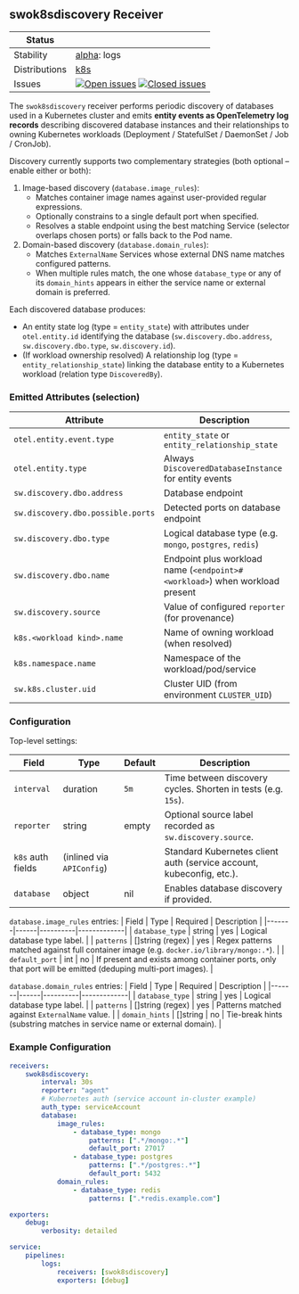 ## swok8sdiscovery Receiver

| Status        |           |
| ------------- |-----------|
| Stability     | [alpha]: logs   |
| Distributions | [k8s] |
| Issues        | [![Open issues](https://img.shields.io/github/issues-search/solarwinds/solarwinds-otel-collector-contrib?query=is%3Aissue%20is%3Aopen%20label%3Areceiver%2Fswok8sdiscovery%20&label=open&color=orange&logo=opentelemetry)](https://github.com/solarwinds/solarwinds-otel-collector-contrib/issues?q=is%3Aopen+is%3Aissue+label%3Areceiver%2Fswok8sdiscovery) [![Closed issues](https://img.shields.io/github/issues-search/solarwinds/solarwinds-otel-collector-contrib?query=is%3Aissue%20is%3Aclosed%20label%3Areceiver%2Fswok8sdiscovery%20&label=closed&color=blue&logo=opentelemetry)](https://github.com/solarwinds/solarwinds-otel-collector-contrib/issues?q=is%3Aclosed+is%3Aissue+label%3Areceiver%2Fswok8sdiscovery) |

[alpha]: https://github.com/open-telemetry/opentelemetry-collector/blob/main/docs/component-stability.md#alpha
[k8s]: https://github.com/open-telemetry/opentelemetry-collector-releases/tree/main/distributions/otelcol-k8s



The `swok8sdiscovery` receiver performs periodic discovery of databases used in a Kubernetes cluster and emits **entity events as OpenTelemetry log records** describing discovered database instances and their relationships to owning Kubernetes workloads (Deployment / StatefulSet / DaemonSet / Job / CronJob).

Discovery currently supports two complementary strategies (both optional – enable either or both):

1. Image-based discovery (`database.image_rules`):
	 - Matches container image names against user-provided regular expressions.
	 - Optionally constrains to a single default port when specified.
	 - Resolves a stable endpoint using the best matching Service (selector overlaps chosen ports) or falls back to the Pod name.
2. Domain-based discovery (`database.domain_rules`):
	 - Matches `ExternalName` Services whose external DNS name matches configured patterns.
	 - When multiple rules match, the one whose `database_type` or any of its `domain_hints` appears in either the service name or external domain is preferred.

Each discovered database produces:
* An entity state log (type = `entity_state`) with attributes under `otel.entity.id` identifying the database (`sw.discovery.dbo.address`, `sw.discovery.dbo.type`, `sw.discovery.id`).
* (If workload ownership resolved) A relationship log (type = `entity_relationship_state`) linking the database entity to a Kubernetes workload (relation type `DiscoveredBy`).

### Emitted Attributes (selection)
| Attribute | Description |
|-----------|-------------|
| `otel.entity.event.type` | `entity_state` or `entity_relationship_state` |
| `otel.entity.type` | Always `DiscoveredDatabaseInstance` for entity events |
| `sw.discovery.dbo.address` | Database endpoint |
| `sw.discovery.dbo.possible.ports` | Detected ports on database endpoint |
| `sw.discovery.dbo.type` | Logical database type (e.g. `mongo`, `postgres`, `redis`) |
| `sw.discovery.dbo.name` | Endpoint plus workload name (`<endpoint>#<workload>`) when workload present |
| `sw.discovery.source` | Value of configured `reporter` (for provenance) |
| `k8s.<workload kind>.name` | Name of owning workload (when resolved) |
| `k8s.namespace.name` | Namespace of the workload/pod/service |
| `sw.k8s.cluster.uid` | Cluster UID (from environment `CLUSTER_UID`) |

### Configuration

Top-level settings:

| Field | Type | Default | Description |
|-------|------|---------|-------------|
| `interval` | duration | `5m` | Time between discovery cycles. Shorten in tests (e.g. `15s`). |
| `reporter` | string | empty | Optional source label recorded as `sw.discovery.source`. |
| `k8s` auth fields | (inlined via `APIConfig`) | | Standard Kubernetes client auth (service account, kubeconfig, etc.). |
| `database` | object | nil | Enables database discovery if provided. |

`database.image_rules` entries:
| Field | Type | Required | Description |
|-------|------|----------|-------------|
| `database_type` | string | yes | Logical database type label. |
| `patterns` | []string (regex) | yes | Regex patterns matched against full container image (e.g. `docker.io/library/mongo:.*`). |
| `default_port` | int | no | If present and exists among container ports, only that port will be emitted (deduping multi-port images). |

`database.domain_rules` entries:
| Field | Type | Required | Description |
|-------|------|----------|-------------|
| `database_type` | string | yes | Logical database type label. |
| `patterns` | []string (regex) | yes | Patterns matched against `ExternalName` value. |
| `domain_hints` | []string | no | Tie-break hints (substring matches in service name or external domain). |

### Example Configuration

```yaml
receivers:
	swok8sdiscovery:
		interval: 30s
		reporter: "agent"
		# Kubernetes auth (service account in-cluster example)
		auth_type: serviceAccount
		database:
			image_rules:
				- database_type: mongo
					patterns: [".*/mongo:.*"]
					default_port: 27017
				- database_type: postgres
					patterns: [".*/postgres:.*"]
					default_port: 5432
			domain_rules:
				- database_type: redis
					patterns: [".*redis.example.com"]

exporters:
	debug:
		verbosity: detailed

service:
	pipelines:
		logs:
			receivers: [swok8sdiscovery]
			exporters: [debug]
```
